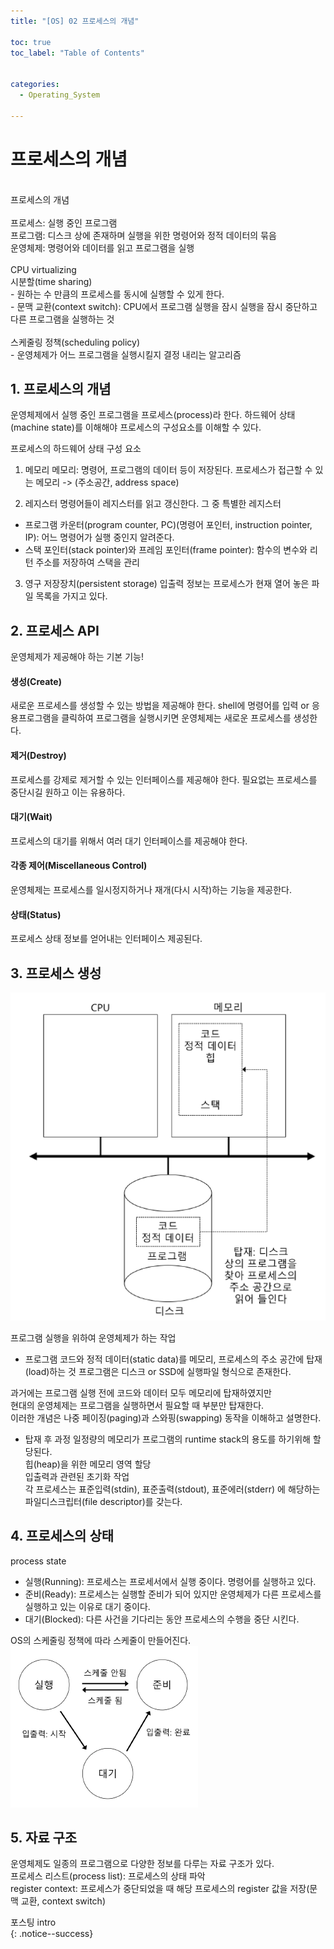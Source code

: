 ```yaml
---
title: "[OS] 02 프로세스의 개념"

toc: true
toc_label: "Table of Contents"


categories:
  - Operating_System

---
```


# 프로세스의 개념

<br>
프로세스의 개념<br>
<br>
프로세스: 실행 중인 프로그램<br>
프로그램: 디스크 상에 존재하며 실행을 위한 명령어와 정적 데이터의 묶음<br>
운영체제: 명령어와 데이터를 읽고 프로그램을 실행<br>
<br>
CPU virtualizing<br>
시분할(time sharing)<br>
- 원하는 수 만큼의 프로세스를 동시에 실행할 수 있게 한다.<br>
- 문맥 교환(context switch): CPU에서 프로그램 실행을 잠시 실행을 잠시 중단하고 다른 프로그램을 실행하는 것<br>
<br>
스케줄링 정책(scheduling policy)<br>
- 운영체제가 어느 프로그램을 실행시킬지 결정 내리는 알고리즘<br>


## 1. 프로세스의 개념
운영체제에서 실행 중인 프로그램을 프로세스(process)라 한다.
하드웨어 상태(machine state)를 이해해야 프로세스의 구성요소를 이해할 수 있다.

프로세스의 하드웨어 상태 구성 요소

1. 메모리
메모리: 명령어, 프로그램의 데이터 등이 저장된다.
프로세스가 접근할 수 있는 메모리 -> (주소공간, address space)

2. 레지스터
명령어들이 레지스터를 읽고 갱신한다.
그 중 특별한 레지스터
 - 프로그램 카운터(program counter, PC)(명령어 포인터, instruction pointer, IP):
    어느 명령어가 실행 중인지 알려준다.
 - 스택 포인터(stack pointer)와 프레임 포인터(frame pointer):
    함수의 변수와 리턴 주소를 저장하여 스택을 관리

3. 영구 저장장치(persistent storage)
  입출력 정보는 프로세스가 현재 열어 놓은 파일 목록을 가지고 있다.


## 2. 프로세스 API
운영체제가 제공해야 하는 기본 기능!
#### 생성(Create)
새로운 프로세스를 생성할 수 있는 방법을 제공해야 한다.
shell에 명령어를 입력 or 응용프로그램을 클릭하여 프로그램을 실행시키면
운영체제는 새로운 프로세스를 생성한다.
#### 제거(Destroy)
프로세스를 강제로 제거할 수 있는 인터페이스를 제공해야 한다.
필요없는 프로세스를 중단시길 원하고 이는 유용하다.
#### 대기(Wait)
프로세스의 대기를 위해서 여러 대기 인터페이스를 제공해야 한다.
#### 각종 제어(Miscellaneous Control)
운영체제는 프로세스를 일시정지하거나 재개(다시 시작)하는 기능을 제공한다.
#### 상태(Status)
프로세스 상태 정보를 얻어내는 인터페이스 제공된다.


## 3. 프로세스 생성
![탑재 프로그램에서 프로세스로](/assets/images/OS_img/pic_7_1.png)

프로그램 실행을 위하여 운영체제가 하는 작업  
- 프로그램 코드와 정적 데이터(static data)를 메모리, 프로세스의 주소 공간에 탑재(load)하는 것
프로그램은 디스크 or SSD에 실행파일 형식으로 존재한다.  
  
과거에는 프로그램 실행 전에 코드와 데이터 모두 메모리에 탑재하였지만  
현대의 운영체제는 프로그램을 실행하면서 필요할 때 부분만 탑재한다.  
이러한 개념은 나중 페이징(paging)과 스와핑(swapping) 동작을 이해하고 설명한다.  
  
  
- 탑재 후 과정
일정량의 메모리가 프로그램의 runtime stack의 용도를 하기위해 할당된다.  
힙(heap)을 위한 메모리 영역 할당  
입출력과 관련된 초기화 작업  
각 프로세스는 표준입력(stdin), 표준출력(stdout), 표준에러(stderr) 에 해당하는 파일디스크립터(file descriptor)를 갖는다.  
  
   
## 4. 프로세스의 상태  
process state  
- 실행(Running): 프로세스는 프로세서에서 실행 중이다. 명령어를 실행하고 있다.  
- 준비(Ready): 프로세스는 실행할 준비가 되어 있지만 운영체제가 다른 프로세스를 실행하고 있는 이유로 대기 중이다.  
- 대기(Blocked): 다른 사건을 기다리는 동안 프로세스의 수행을 중단 시킨다.  
  
OS의 스케줄링 정책에 따라 스케줄이 만들어진다.  
![프로세스: 상태 전이](/assets/images/OS_img/pic_7_2.png)  


## 5. 자료 구조  

운영체제도 일종의 프로그램으로 다양한 정보를 다루는 자료 구조가 있다.  
프로세스 리스트(process list): 프로세스의 상태 파악  
register context: 프로세스가 중단되었을 때 해당 프로세스의 register 값을 저장(문맥 교환, context switch)  


포스팅
intro<br>
{: .notice--success}

